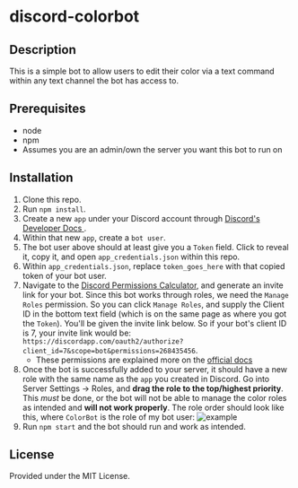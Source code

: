 # discord-colorbot

## Description
This is a simple bot to allow users to edit their color via a text command within any text channel the bot has access to.

## Prerequisites
- node
- npm
- Assumes you are an admin/own the server you want this bot to run on

## Installation
1. Clone this repo.
2. Run `npm install`.
3. Create a new `app` under your Discord account through [Discord's Developer Docs ](https://discordapp.com/developers/applications/me).
4. Within that new `app`, create a `bot user`.
5. The bot user above should at least give you a `Token` field. Click to reveal it, copy it, and open `app_credentials.json` within this repo.
6. Within `app_credentials.json`, replace `token_goes_here` with that copied token of your bot user.
7. Navigate to the [Discord Permissions Calculator](https://discordapi.com/permissions.html), and generate an invite link for your bot. Since this bot works through roles, we need the `Manage Roles` permission. So you can click `Manage Roles`, and supply the Client ID in the bottom text field (which is on the same page as where you got the `Token`). You'll be given the invite link below. So if your bot's client ID is 7, your invite link would be: `https://discordapp.com/oauth2/authorize?client_id=7&scope=bot&permissions=268435456`.
    - These permissions are explained more on the [official docs](https://discordapp.com/developers/docs/topics/permissions)
8. Once the bot is successfully added to your server, it should have a new role with the same name as the `app` you created in Discord. Go into Server Settings -> Roles, and **drag the role to the top/highest priority**. This *must* be done, or the bot will not be able to manage the color roles as intended and **will not work properly**. The role order should look like this, where `ColorBot` is the role of my bot user: ![example](https://cdn.discordapp.com/attachments/306934974727192578/307001511886716929/asdf.PNG)
9. Run `npm start` and the bot should run and work as intended.

## License
Provided under the MIT License.
